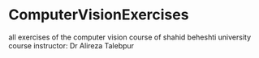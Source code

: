 # ComputerVisionExercises
all exercises of the computer vision course of shahid beheshti university
course instructor: Dr Alireza Talebpur
